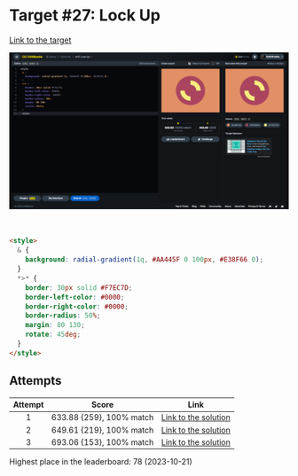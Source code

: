 # Target #27: Lock Up

[Link to the target](https://cssbattle.dev/play/27)

![img](src/images/027_lock-up.png)

<br>

```html
<style>
  & {
    background: radial-gradient(1q, #AA445F 0 100px, #E38F66 0);
  }
  *>* {
    border: 30px solid #F7EC7D;
    border-left-color: #0000;
    border-right-color: #0000;
    border-radius: 50%;
    margin: 80 130;
    rotate: 45deg;
  }
</style>
```


## Attempts
| Attempt | Score | Link |
|:-:|:-:|:-:|
| 1 | 633.88 {259}, 100% match | [Link to the solution](src/html/027_lock-up_attempt-01.html) |
| 2 | 649.61 {219}, 100% match | [Link to the solution](src/html/027_lock-up_attempt-02.html) |
| 3 | 693.06 {153}, 100% match | [Link to the solution](src/html/027_lock-up_attempt-03.html) |

Highest place in the leaderboard: 78 (2023-10-21)